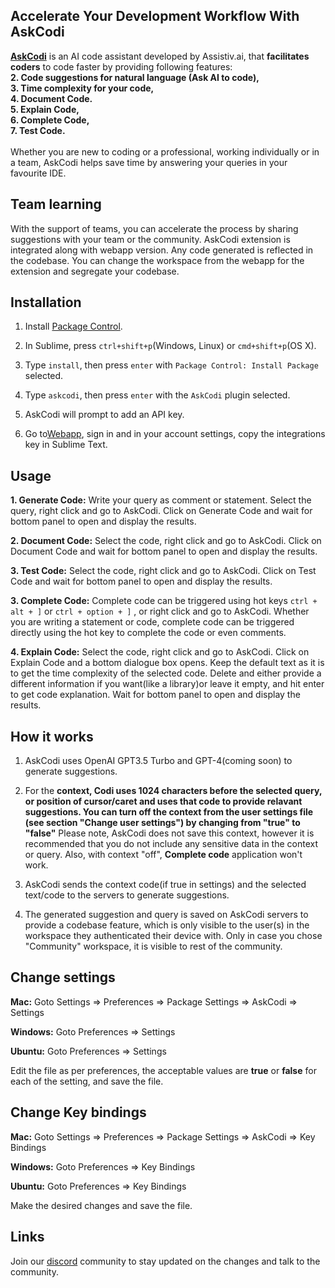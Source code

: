 ## Accelerate Your Development Workflow With AskCodi
**[AskCodi](https://askcodi.com)** is an AI code assistant developed by Assistiv.ai, that **facilitates coders** to code faster by providing following features:<br/>
**2. Code suggestions for natural language (Ask AI to code),**<br/>
**3. Time complexity for your code,**<br/>
**4. Document Code.**<br/>
**5. Explain Code,**<br/>
**6. Complete Code,**<br/>
**7. Test Code.**<br/>
<br/>
Whether you are new to coding or a professional, working individually or in a team, AskCodi helps save time by answering your queries in your favourite IDE.
<br/>

## Team learning
With the support of teams, you can accelerate the process by sharing suggestions with your team or the community. AskCodi extension is integrated along with webapp version. Any code generated is reflected in the codebase. You can change the workspace from the webapp for the extension and segregate your codebase.

## Installation

1. Install [Package Control](https://packagecontrol.io/installation).

2. In Sublime, press `ctrl+shift+p`(Windows, Linux) or `cmd+shift+p`(OS X).

3. Type `install`, then press `enter` with `Package Control: Install Package` selected.

4. Type `askcodi`, then press `enter` with the `AskCodi` plugin selected.

5. AskCodi will prompt to add an API key.

6. Go to[Webapp](https://app.askcodi.com), sign in and in your account settings, copy the integrations key in Sublime Text.


## Usage

**1. Generate Code:** Write your query as comment or statement. Select the query, right click and go to AskCodi. Click on Generate Code and wait for bottom panel to open and display the results.

**2. Document Code:** Select the code, right click and go to AskCodi. Click on Document Code and wait for bottom panel to open and display the results.

**3. Test Code:** Select the code, right click and go to AskCodi. Click on Test Code and wait for bottom panel to open and display the results.

**3. Complete Code:** Complete code can be triggered using hot keys `ctrl + alt + ]` or `ctrl + option + ]` , or right click and go to AskCodi. Whether you are writing a statement or code, complete code can be triggered directly using the hot key to complete the code or even comments.

**4. Explain Code:** Select the code, right click and go to AskCodi. Click on Explain Code and a bottom dialogue box opens. Keep the default text as it is to get the time complexity of the selected code. Delete and either provide a different information if you want(like a library)or leave it empty, and hit enter to get code explanation. Wait for bottom panel to open and display the results.


## How it works

1. AskCodi uses OpenAI GPT3.5 Turbo and GPT-4(coming soon) to generate suggestions.

2. For the **context, Codi uses 1024 characters before the selected query, or position of cursor/caret and uses that code to provide relavant suggestions. You can turn off the context from the user settings file (see section "Change user settings") by changing from "true" to "false"** Please note, AskCodi does not save this context, however it is recommended that you do not include any sensitive data in the context or query. Also, with context "off", **Complete code** application won't work.

3. AskCodi sends the context code(if true in settings) and the selected text/code to the servers to generate suggestions.

4. The generated suggestion and query is saved on AskCodi servers to provide a codebase feature, which is only visible to the user(s) in the workspace they authenticated their device with. Only in case you chose "Community" workspace, it is visible to rest of the community.

## Change settings

**Mac:** Goto Settings => Preferences => Package Settings => AskCodi => Settings

**Windows:** Goto Preferences => Settings

**Ubuntu:** Goto Preferences => Settings

Edit the file as per preferences, the acceptable values are **true** or **false** for each of the setting, and save the file.


## Change Key bindings

**Mac:** Goto Settings => Preferences => Package Settings => AskCodi => Key Bindings 

**Windows:** Goto Preferences => Key Bindings 

**Ubuntu:** Goto Preferences => Key Bindings 

Make the desired changes and save the file.


## Links

Join our  [discord](https://discord.gg/sXU4F6XfAx) community to stay updated on the changes and talk to the community.